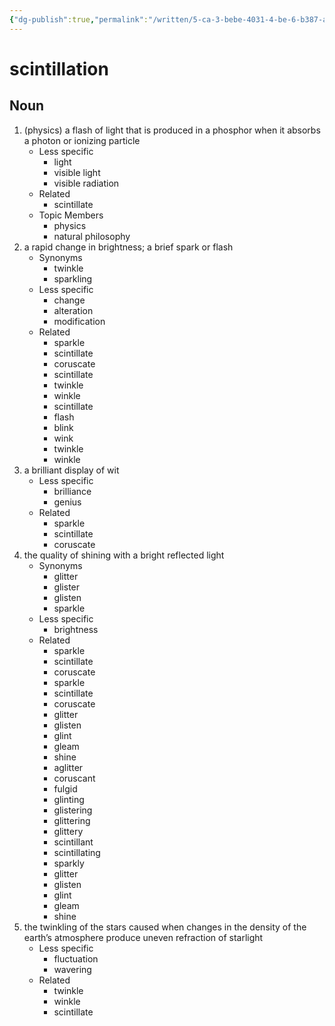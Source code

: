 ```yaml
---
{"dg-publish":true,"permalink":"/written/5-ca-3-bebe-4031-4-be-6-b387-a549-e64-fb-838/","dgHomeLink":true,"dgPassFrontmatter":false}
---
```


# scintillation


## Noun

1. (physics) a flash of light that is produced in a phosphor when it absorbs a photon or ionizing particle
	- Less specific
		- light
		- visible light
		- visible radiation
	- Related
		- scintillate
	- Topic Members
		- physics
		- natural philosophy
2. a rapid change in brightness; a brief spark or flash
	- Synonyms
		- twinkle
		- sparkling
	- Less specific
		- change
		- alteration
		- modification
	- Related
		- sparkle
		- scintillate
		- coruscate
		- scintillate
		- twinkle
		- winkle
		- scintillate
		- flash
		- blink
		- wink
		- twinkle
		- winkle
3. a brilliant display of wit
	- Less specific
		- brilliance
		- genius
	- Related
		- sparkle
		- scintillate
		- coruscate
4. the quality of shining with a bright reflected light
	- Synonyms
		- glitter
		- glister
		- glisten
		- sparkle
	- Less specific
		- brightness
	- Related
		- sparkle
		- scintillate
		- coruscate
		- sparkle
		- scintillate
		- coruscate
		- glitter
		- glisten
		- glint
		- gleam
		- shine
		- aglitter
		- coruscant
		- fulgid
		- glinting
		- glistering
		- glittering
		- glittery
		- scintillant
		- scintillating
		- sparkly
		- glitter
		- glisten
		- glint
		- gleam
		- shine
5. the twinkling of the stars caused when changes in the density of the earth’s atmosphere produce uneven refraction of starlight
	- Less specific
		- fluctuation
		- wavering
	- Related
		- twinkle
		- winkle
		- scintillate

